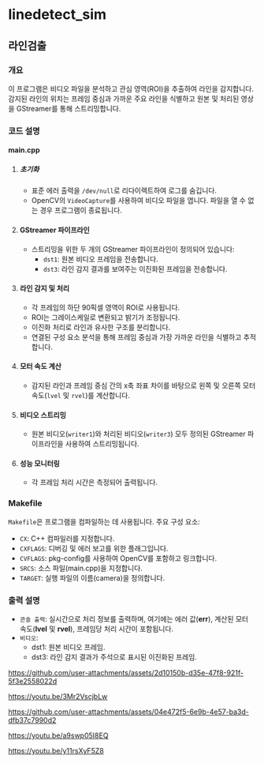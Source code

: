 # linedetect_sim

## 라인검출

### 개요
이 프로그램은 비디오 파일을 분석하고 관심 영역(ROI)을 추출하여 라인을 감지합니다. 감지된 라인의 위치는 프레임 중심과 가까운 주요 라인을 식별하고 원본 및 처리된 영상을 GStreamer를 통해 스트리밍합니다.

### 코드 설명
#### main.cpp
1. ##### 초기화
    * 표준 에러 출력을 `/dev/null`로 리다이렉트하여 로그를 숨깁니다.
    * OpenCV의 `VideoCapture`를 사용하여 비디오 파일을 엽니다. 파일을 열 수 없는 경우 프로그램이 종료됩니다.

2. #### GStreamer 파이프라인
    * 스트리밍을 위한 두 개의 GStreamer 파이프라인이 정의되어 있습니다:
        * `dst1`: 원본 비디오 프레임을 전송합니다.
        * `dst3`: 라인 감지 결과를 보여주는 이진화된 프레임을 전송합니다.

3. #### 라인 감지 및 처리
    * 각 프레임의 하단 90픽셀 영역이 ROI로 사용됩니다.
    * ROI는 그레이스케일로 변환되고 밝기가 조정됩니다.
    * 이진화 처리로 라인과 유사한 구조를 분리합니다.
    * 연결된 구성 요소 분석을 통해 프레임 중심과 가장 가까운 라인을 식별하고 추적합니다.

4. #### 모터 속도 계산
    * 감지된 라인과 프레임 중심 간의 x축 좌표 차이를 바탕으로 왼쪽 및 오른쪽 모터 속도(`lvel` 및 `rvel`)를 계산합니다.

5. #### 비디오 스트리밍
    * 원본 비디오(`writer1`)와 처리된 비디오(`writer3`) 모두 정의된 GStreamer 파이프라인을 사용하여 스트리밍됩니다.

6. #### 성능 모니터링
    * 각 프레임 처리 시간은 측정되어 출력됩니다.

### Makefile
`Makefile`은 프로그램을 컴파일하는 데 사용됩니다. 주요 구성 요소:
* `CX`: C++ 컴파일러를 지정합니다.
* `CXFLAGS`: 디버깅 및 에러 보고를 위한 플래그입니다.
* `CVFLAGS`: pkg-config를 사용하여 OpenCV를 포함하고 링크합니다.
* `SRCS`: 소스 파일(main.cpp)을 지정합니다.
* `TARGET`: 실행 파일의 이름(camera)을 정의합니다.

### 출력 설명
* `콘솔 출력`: 실시간으로 처리 정보를 출력하며, 여기에는 에러 값(**err**), 계산된 모터 속도(**lvel** 및 **rvel**), 프레임당 처리 시간이 포함됩니다.
* `비디오`:
    * dst1: 원본 비디오 프레임.
    * dst3: 라인 감지 결과가 주석으로 표시된 이진화된 프레임.



https://github.com/user-attachments/assets/2d10150b-d35e-47f8-921f-5f3e2558022d


https://youtu.be/3Mr2VscjbLw




https://github.com/user-attachments/assets/04e472f5-6e9b-4e57-ba3d-dfb37c7990d2


https://youtu.be/a9swp05I8EQ




https://youtu.be/y11rsXyF5Z8
